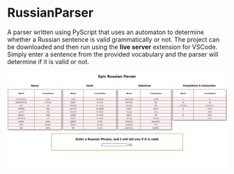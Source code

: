 # RussianParser

A parser written using PyScript that uses an automaton to determine whether a Russian sentence is valid grammatically or not.
The project can be downloaded and then run using the **live server** extension for VSCode. Simply enter a sentence from the provided
vocabulary and the parser will determine if it is valid or not.

![main](./Images/main.PNG "main")

